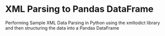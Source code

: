 # XML Parsing to Pandas DataFrame
Performing Sample XML Data Parsing in Python using the xmltodict library and then structuring the data into a Pandas DataFrame
